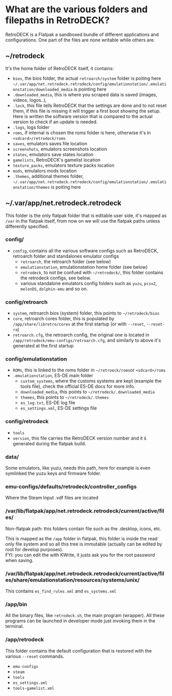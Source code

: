 # What are the various folders and filepaths in RetroDECK?

RetroDECK is a Flatpak a sandboxed bundle of different applications and configurations. One part of the files are none writable while others are.

## ~/retrodeck
It's the home folder of RetroDECK itself, it contains:

- `bios`, the bios folder, the actual `retroarch/system` folder is poiting here `~/.var/app/net.retrodeck.retrodeck/config/emulationstation/.emulationstation/downloaded_media` is pointing here
- `.downloaded_media`, this is where you scraped data is saved (images, videos, logos..),
- `.lock`, this file tells RetroDECK that the settings are done and to not reset them, if this file is missing it will trigger a first boot showing the setup. Here is written the software version that is compared to the actual version to check if an update is needed.
- `.logs`, logs folder
- `roms`, if internal is chosen the roms folder is here, otherwise it's in `<sdcard>/retrodeck/roms`
- `saves`, emulators saves file location
- `screenshots`, emulators screenshots location
- `states`, emulators save states location
- `gamelists`, RetroDECK's gamelist location
- `texture_packs`, emulators texture packs location
- `mods`, emulators mods location
- `.themes`, additional themes folder, `~/.var/app/net.retrodeck.retrodeck/config/emulationstation/.emulationstation/themes` is poiting here

## ~/.var/app/net.retrodeck.retrodeck
This folder is the only flatpak folder that is editable user side, it's mapped as `/var` in the flatpak itself, from now on we will use the flatpak paths unless differently specified.

### config/

- `config`, contains all the various software configs such as RetroDECK, retroarch folder and standalones emulator configs
    - `retroarch`, the retroarch folder (see below)
    - `emulationstation`, emulationstation home folder (see below)
    - `retrodeck`, to not be confued with `~/retrodeck/`, this folder contains the retrodeck configs, see below.
    -  various standalone emulators config folders such as `yuzu`, `pcsx2`, `melonDS`, `dolphin-emu` and so on.

### config/retroarch

- `system`, retroarch bios (system) folder, this points to `~/retrodeck/bios`
- `core`, retroarch cores folder, this is populated by `/app/share/libretro/cores` at the first startup (or with `--reset`, `--reset-ra`)
- `retroarch.cfg`, the retroarch config, the original one is located in `/app/retrodeck/emu-configs/retroarch.cfg`, and similarly to above it's generated at the first startup

### config/emulationstation

- `ROMs`, this is linked to the roms folder in `~/retroeck/roms`or `<sdcard>/roms`
- `.emulationstation`, ES-DE main folder
    - `custom_systems`, where the customs systems are kept (example the tools file), check the official ES-DE docs for more info.
    - `downloaded_media`, this points to `~/retrodeck/.downloaded_media`
    - `themes`, this points to `~/retrodeck/.themes`
    - `es_log.txt`, ES-DE log file
    - `es_settings.xml`, ES-DE settings file

### config/retrodeck

- `tools`
- `version`, this file carries the RetroDECK version number and it ś generated during the flatpak build.

### data/
Some emulators, like yuzu, needs this path, here for example is even symlinked the yuzu keys and firmware folder.

### emu-configs/defaults/retrodeck/controller_configs
Where the Steam Input .vdf files are located

### /var/lib/flatpak/app/net.retrodeck.retrodeck/current/active/files/
Non-flatpak path: this folders contain file such as the .desktop, icons, etc.

This is mapped as the `/app` folder in flatpak, this folder is inside the read only file system and so all this tree is immutable (actually can be edited by root for develop purposes).<br>
FYI: you can edit the with KWrite, it justs ask you for the root password when saving.

### /var/lib/flatpak/app/net.retrodeck.retrodeck/current/active/files/share/emulationstation/resources/systems/unix/
This contains `es_find_rules.xml` and `es_systems.xml`

### /app/bin
All the binary files, like `retrodeck.sh`, the main program (wrapper).
All these programs can be launched in developer mode just invoking them in the terminal.

### /app/retrodeck
This folder contains the default configuration that is restored with the various `--reset` commands.

- `emu-configs`
- `steam`
- `tools`
- `es_settings.xml`
- `tools-gamelist.xml`









